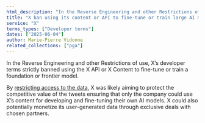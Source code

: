 ```yaml
---
html_description: "In the Reverse Engineering and other Restrictions of use, X’s developer terms  strictly banned using the X API or X Content to fine-tune or train a foundation or frontier model"
title: "X ban using its content or API to fine-tune or train large AI models"
service: "X"
terms_types: ["Developer terms"]
dates: ["2025-06-04"]
author: Marie-Pierre Vidonne
related_collections: ["pga"]
---
```


In the Reverse Engineering and other Restrictions of use, X’s developer terms  strictly banned using the X API or X Content to fine-tune or train a foundation or frontier model.

By [restricting access to the data](https://github.com/OpenTermsArchive/pga-versions/commit/5453af28fd27c1ea2ba71a72ae0514bb4df9c384), X was likely aiming to protect the competitive value of the tweets ensuring that only the company could use X’s content for developing and fine-tuning their own AI models. X could also potentially monetize its user-generated data through exclusive deals with chosen partners.
